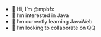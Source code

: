 - 👋 Hi, I’m @mpbfx
- 👀 I’m interested in Java
- 🌱 I’m currently learning JavaWeb
- 💞️ I’m looking to collaborate on QQ

<!---
mpbfx/mpbfx is a ✨ special ✨ repository because its `README.md` (this file) appears on your GitHub profile.
You can click the Preview link to take a look at your changes.
--->

